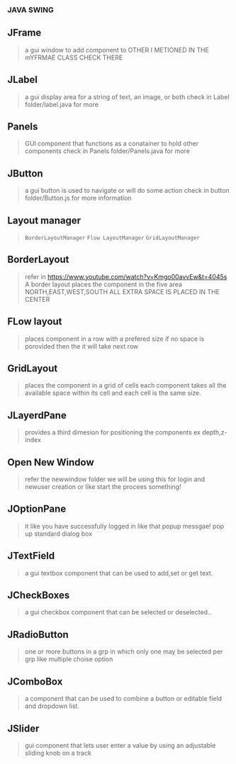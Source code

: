 ### JAVA SWING

## JFrame
> a gui window to add component to
> OTHER I METIONED IN THE mYFRMAE CLASS CHECK THERE

## JLabel
> a gui display area for a string of text, an image, or both
> check in Label folder/label.java for more

## Panels
>  GUI component that functions as a conatainer to hold other components
> check in Panels folder/Panels.java for more

## JButton
> a gui button is used to navigate or will do some action 
> check in button folder/Button.js for more information

## Layout manager
> `BorderLayoutManager`
> `Flow LayoutManager`
> `GridLayoutManager`

## BorderLayout
> refer in https://www.youtube.com/watch?v=Kmgo00avvEw&t=4045s
> A border layout places the component in the five area NORTH,EAST,WEST,SOUTH
> ALL EXTRA SPACE IS PLACED IN THE CENTER

## FLow layout
> places component in a row with a prefered size
> if no space is porovided then the it will take next row

## GridLayout
> places the component in a grid of cells
> each component takes all the available space within its cell and each cell is the same size.

## JLayerdPane
> provides a third dimesion for positioning the components
> ex depth,z-index

## Open New Window
> refer the newwindow folder
> we will be using this for login and newuser creation or like start the procees something!

## JOptionPane
> it like you have successfully logged  in like that popup messgae!
> pop up standard dialog box

## JTextField
> a gui textbox component that can be used to add,set or get text.

## JCheckBoxes
> a gui checkbox component that can be selected or deselected..

## JRadioButton
> one or more buttons in a grp in which only one may be selected per grp
> like multiple choise option

## JComboBox
> a component that can be used to combine a button or editable field and dropdown list.

## JSlider
> gui component that lets user enter a value by using an adjustable sliding knob on a track


